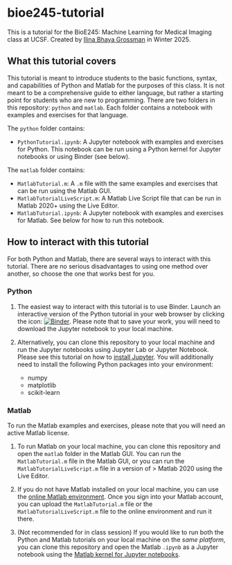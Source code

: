 # bioe245-tutorial

This is a tutorial for the BioE245: Machine Learning for Medical Imaging class at UCSF. Created by [Ilina Bhaya Grossman](https://www.ilinabhayagrossman.com) in Winter 2025.

## What this tutorial covers

This tutorial is meant to introduce students to the basic functions, syntax, and capabilities of Python and Matlab for the purposes of this class. It is not meant to be a comprehensive guide to either language, but rather a starting point for students who are new to programming. There are two folders in this repository: `python` and `matlab`. Each folder contains a notebook with examples and exercises for that language. 

The `python` folder contains:
- `PythonTutorial.ipynb`: A Jupyter notebook with examples and exercises for Python. This notebook can be run using a Python kernel for Jupyter notebooks or using Binder (see below).

The `matlab` folder contains:

- `MatlabTutorial.m`: A `.m` file with the same examples and exercises that can be run using the Matlab GUI.
- `MatlabTutorialLiveScript.m`: A Matlab Live Script file that can be run in Matlab 2020+ using the Live Editor. 
- `MatlabTutorial.ipynb`: A Jupyter notebook with examples and exercises for Matlab. See below for how to run this notebook. 

## How to interact with this tutorial

For both Python and Matlab, there are several ways to interact with this tutorial. There are no serious disadvantages to using one method over another, so choose the one that works best for you.

### Python

1. The easiest way to interact with this tutorial is to use Binder. Launch an interactive version of the Python tutorial in your web browser by clicking the icon: [![Binder](https://mybinder.org/badge_logo.svg)](https://mybinder.org/v2/gh/ilinabg/bioe245-tutorial/fca03e0bae5ba7db33e3951ce21bf58285fc820a?urlpath=lab%2Ftree%2Fpython%2FPythonTutorial.ipynb). Please note that to save your work, you will need to download the Jupyter notebook to your local machine.

2. Alternatively, you can clone this repository to your local machine and run the Jupyter notebooks using Jupyter Lab or Jupyter Notebook. Please see this tutorial on how to [install Jupyter](https://jupyter.org/install). You will additionally need to install the following Python packages into your environment:
    - numpy
    - matplotlib
    - scikit-learn

### Matlab

To run the Matlab examples and exercises, please note that you will need an active Matlab license.

1. To run Matlab on your local machine, you can clone this repository and open the `matlab` folder in the Matlab GUI. You can run the `MatlabTutorial.m` file in the Matlab GUI, or you can run the `MatlabTutorialLiveScript.m` file in a version of > Matlab 2020 using the Live Editor.

2. If you do not have Matlab installed on your local machine, you can use the [online Matlab environment](https://matlab.mathworks.com/). Once you sign into your Matlab account, you can upload the `MatlabTutorial.m` file or the `MatlabTutorialLiveScript.m` file to the online environment and run it there.

3. (Not recommended for in class session) If you would like to run both the Python and Matlab tutorials on your local machine on the *same platform*, you can clone this repository and open the Matlab `.ipynb` as a Jupyter notebook using the [Matlab kernel for Jupyter notebooks](https://github.com/mathworks/jupyter-matlab-proxy?tab=readme-ov-file#requirements).